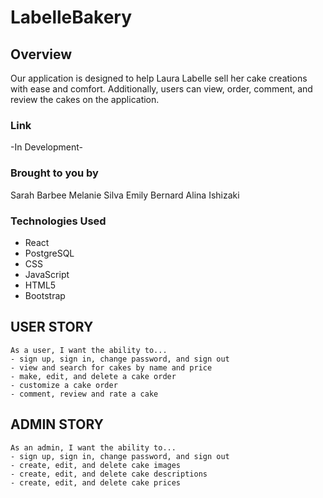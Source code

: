 # LabelleBakery
 
## Overview

Our application is designed to help Laura Labelle sell her cake creations with ease and comfort. Additionally, users can view, order, comment, and review the cakes on the application.

### Link

-In Development- 

### Brought to you by
Sarah Barbee
Melanie Silva
Emily Bernard
Alina Ishizaki

### Technologies Used

- React
- PostgreSQL
- CSS
- JavaScript
- HTML5
- Bootstrap

## USER STORY

```
As a user, I want the ability to... 
- sign up, sign in, change password, and sign out
- view and search for cakes by name and price
- make, edit, and delete a cake order
- customize a cake order
- comment, review and rate a cake
```

## ADMIN STORY

```
As an admin, I want the ability to...
- sign up, sign in, change password, and sign out
- create, edit, and delete cake images
- create, edit, and delete cake descriptions
- create, edit, and delete cake prices
```
